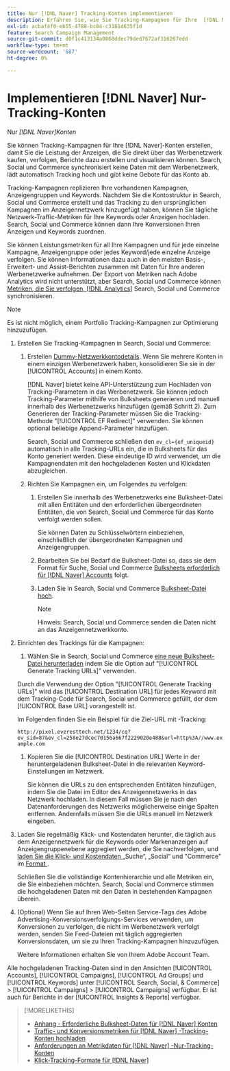 ```yaml
---
title: Nur [!DNL Naver] Tracking-Konten implementieren
description: Erfahren Sie, wie Sie Tracking-Kampagnen für Ihre  [!DNL Naver]  einrichten, damit Sie die Leistung der Anzeigen, die Sie direkt im Anzeigennetzwerk kaufen, verfolgen, in Berichten erfassen und visualisieren können.
exl-id: acbaf4f0-eb55-4788-bc84-c3181d635f1d
feature: Search Campaign Management
source-git-commit: d0f1c413134a0868ddec79ded7672af316267edd
workflow-type: tm+mt
source-wordcount: '687'
ht-degree: 0%

---
```


# Implementieren [!DNL Naver] Nur-Tracking-Konten

Nur *[!DNL Naver]Konten*

Sie können Tracking-Kampagnen für Ihre [!DNL Naver]-Konten erstellen, damit Sie die Leistung der Anzeigen, die Sie direkt über das Werbenetzwerk kaufen, verfolgen, Berichte dazu erstellen und visualisieren können. Search, Social und Commerce synchronisiert keine Daten mit dem Werbenetzwerk, lädt automatisch Tracking hoch und gibt keine Gebote für das Konto ab.

Tracking-Kampagnen replizieren Ihre vorhandenen Kampagnen, Anzeigengruppen und Keywords. Nachdem Sie die Kontostruktur in Search, Social und Commerce erstellt und das Tracking zu den ursprünglichen Kampagnen im Anzeigennetzwerk hinzugefügt haben, können Sie tägliche Netzwerk-Traffic-Metriken für Ihre Keywords oder Anzeigen hochladen. Search, Social und Commerce können dann Ihre Konversionen Ihren Anzeigen und Keywords zuordnen.

Sie können Leistungsmetriken für all Ihre Kampagnen und für jede einzelne Kampagne, Anzeigengruppe oder jedes Keyword/jede einzelne Anzeige verfolgen. Sie können Informationen dazu auch in den meisten Basis-, Erweitert- und Assist-Berichten zusammen mit Daten für Ihre anderen Werbenetzwerke aufnehmen. Der Export von Metriken nach Adobe Analytics wird nicht unterstützt, aber Search, Social und Commerce können [Metriken, die Sie verfolgen,  [!DNL Analytics]](/help/integrations/analytics/analytics-data-in-advertising.md) Search, Social und Commerce synchronisieren.

>[!NOTE]
>
>Es ist nicht möglich, einem Portfolio Tracking-Kampagnen zur Optimierung hinzuzufügen.

1. Erstellen Sie Tracking-Kampagnen in Search, Social und Commerce:

   1. Erstellen [Dummy-Netzwerkkontodetails](/help/search-social-commerce/campaign-management/accounts/ad-network-account-manage.md). Wenn Sie mehrere Konten in einem einzigen Werbenetzwerk haben, konsolidieren Sie sie in der [!UICONTROL Accounts] in einem Konto.

      [!DNL Naver] bietet keine API-Unterstützung zum Hochladen von Tracking-Parametern in das Werbenetzwerk. Sie können jedoch Tracking-Parameter mithilfe von Bulksheets generieren und manuell innerhalb des Werbenetzwerks hinzufügen (gemäß Schritt 2). Zum Generieren der Tracking-Parameter müssen Sie die Tracking-Methode &quot;[!UICONTROL EF Redirect]&quot; verwenden. Sie können optional beliebige Append-Parameter hinzufügen.

      Search, Social und Commerce schließen den `ev_cl={ef_uniqueid}` automatisch in alle Tracking-URLs ein, die in Bulksheets für das Konto generiert werden. Diese eindeutige ID wird verwendet, um die Kampagnendaten mit den hochgeladenen Kosten und Klickdaten abzugleichen.

   1. Richten Sie Kampagnen ein, um Folgendes zu verfolgen:

      1. Erstellen Sie innerhalb des Werbenetzwerks eine Bulksheet-Datei mit allen Entitäten und den erforderlichen übergeordneten Entitäten, die von Search, Social und Commerce für das Konto verfolgt werden sollen.

         Sie können Daten zu Schlüsselwörtern einbeziehen, einschließlich der übergeordneten Kampagnen und Anzeigengruppen.

      1. Bearbeiten Sie bei Bedarf die Bulksheet-Datei so, dass sie dem Format für Suche, Social und Commerce [Bulksheets erforderlich für [!DNL Naver] Accounts](/help/search-social-commerce/campaign-management/bulksheets/bulksheet-data-formats/bulksheet-data-naver.md) folgt.

      1. Laden Sie in Search, Social und Commerce [Bulksheet-Datei hoch](/help/search-social-commerce/campaign-management/bulksheets/bulksheet-upload.md).

         >[!NOTE]
         >
         >Hinweis: Search, Social und Commerce senden die Daten nicht an das Anzeigennetzwerkkonto.

1. Einrichten des Trackings für die Kampagnen:

   1. Wählen Sie in Search, Social und Commerce [eine neue Bulksheet-Datei herunterladen](/help/search-social-commerce/campaign-management/bulksheets/bulksheet-download.md) indem Sie die Option auf &quot;[!UICONTROL Generate Tracking URLs]&quot; verwenden.

   Durch die Verwendung der Option &quot;[!UICONTROL Generate Tracking URLs]&quot; wird das [!UICONTROL Destination URL] für jedes Keyword mit dem Tracking-Code für Search, Social und Commerce gefüllt, der dem [!UICONTROL Base URL] vorangestellt ist.

   Im Folgenden finden Sie ein Beispiel für die Ziel-URL mit -Tracking:

   ```http://pixel.everesttech.net/1234/cq?ev_sid=87&ev_cl=258e27dcec70156a667f2229020e488&url=http%3A//www.example.com```

   1. Kopieren Sie die [!UICONTROL Destination URL] Werte in der heruntergeladenen Bulksheet-Datei in die relevanten Keyword-Einstellungen im Netzwerk.

      Sie können die URLs zu den entsprechenden Entitäten hinzufügen, indem Sie die Datei im Editor des Anzeigennetzwerks in das Netzwerk hochladen. In diesem Fall müssen Sie je nach den Datenanforderungen des Netzwerks möglicherweise einige Spalten entfernen. Andernfalls müssen Sie die URLs manuell im Netzwerk eingeben.

1. Laden Sie regelmäßig Klick- und Kostendaten herunter, die täglich aus dem Anzeigennetzwerk für die Keywords oder Markenanzeigen auf Anzeigengruppenebene aggregiert werden, die Sie nachverfolgen, und [laden Sie die Klick- und Kostendaten ](/help/search-social-commerce/tools/metrics-upload-tracking-campaigns/naver-tracking-campaigns-upload-metrics.md) „Suche“, „Social“ und &quot;Commerce&quot; im [ Format ](/help/search-social-commerce/tools/metrics-upload-tracking-campaigns/naver-tracking-campaigns-data-requirements.md).

   Schließen Sie die vollständige Kontenhierarchie und alle Metriken ein, die Sie einbeziehen möchten. Search, Social und Commerce stimmen die hochgeladenen Daten mit den Daten in bestehenden Kampagnen überein.

1. (Optional) Wenn Sie auf Ihren Web-Seiten Service-Tags des Adobe Advertising-Konversionsverfolgungs-Services verwenden, um Konversionen zu verfolgen, die nicht im Werbenetzwerk verfolgt werden, senden Sie Feed-Dateien mit täglich aggregierten Konversionsdaten, um sie zu Ihren Tracking-Kampagnen hinzuzufügen.

   Weitere Informationen erhalten Sie von Ihrem Adobe Account Team.

Alle hochgeladenen Tracking-Daten sind in den Ansichten [!UICONTROL Accounts], [!UICONTROL Campaigns], [!UICONTROL Ad Groups] und [!UICONTROL Keywords] unter [!UICONTROL Search, Social, & Commerce] > [!UICONTROL Campaigns] > [!UICONTROL Campaigns] verfügbar. Er ist auch für Berichte in der [!UICONTROL Insights & Reports] verfügbar.

>[!MORELIKETHIS]
>
>* [Anhang - Erforderliche Bulksheet-Daten für  [!DNL Naver] Konten](/help/search-social-commerce/campaign-management/bulksheets/bulksheet-data-formats/bulksheet-data-naver.md)
>* [Traffic- und Konversionsmetriken für  [!DNL Naver] -Tracking-Konten hochladen](/help/search-social-commerce/tools/metrics-upload-tracking-campaigns/naver-tracking-campaigns-upload-metrics.md)
>* [Anforderungen an Metrikdaten für  [!DNL Naver] -Nur-Tracking-Konten](/help/search-social-commerce/tools/metrics-upload-tracking-campaigns/naver-tracking-campaigns-data-requirements.md)
>* [Klick-Tracking-Formate für [!DNL Naver]](/help/search-social-commerce/tracking/formats-click-tracking-naver.md)
